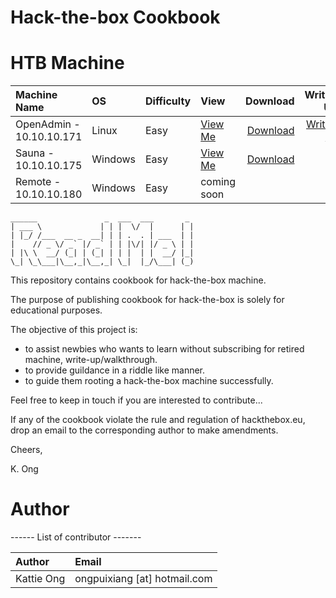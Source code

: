 # Hack-the-box Cookbook 


# HTB Machine

  | Machine Name | OS  | Difficulty | View | Download     |Write-Up    |
  | :---         |:--- |:---        |:---  |      ---:    | ---:       |
  |OpenAdmin - 10.10.10.171 |Linux | Easy |[View Me](https://github.com/codingninja008/Hack-the-Box-Cookbook/blob/master/OpenAdmin%20Cookbook.pdf) |[Download](https://github.com/codingninja008/Hack-the-Box-Cookbook/raw/master/OpenAdmin%20Cookbook.pdf) |[Write-up](https://github.com/codingninja008/HackTheBox-Write-Ups/blob/master/Machines/OpenAdmin%20WriteUp.pdf)
  |Sauna - 10.10.10.175 |Windows |Easy |[View Me](https://github.com/codingninja008/Hack-the-Box-Cookbook/blob/master/Sauna%20Cookbook.pdf) |[Download](https://github.com/codingninja008/Hack-the-Box-Cookbook/raw/master/Sauna%20Cookbook.pdf)  |
  |Remote - 10.10.10.180 |Windows |Easy  | coming soon | | | 
 
  

```
______               _  ___  ___       _ 
| ___ \             | | |  \/  |      | |
| |_/ /___  __ _  __| | | .  . | ___  | |
|    // _ \/ _` |/ _` | | |\/| |/ _ \ | |
| |\ \  __/ (_| | (_| | | |  | |  __/ |_|
\_| \_\___|\__,_|\__,_| \_|  |_/\___| (_)

```
                                         
                                         
This repository contains cookbook for hack-the-box machine.

The purpose of publishing cookbook for hack-the-box is solely for educational purposes. 

The objective of this project is: 
 - to assist newbies who wants to learn without subscribing for retired machine, write-up/walkthrough. 
 - to provide guildance in a riddle like manner.  
 - to guide them rooting a hack-the-box machine successfully. 
 
Feel free to keep in touch if you are interested to contribute... 

If any of the cookbook violate the rule and regulation of hackthebox.eu, drop an email to the corresponding author to make amendments.

Cheers, 

K. Ong 




# Author 

 ------ List of contributor -------

  | Author | Email  |
  | :---         |:--- |  
  |Kattie Ong | ongpuixiang [at] hotmail.com | 





